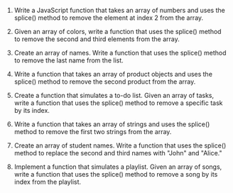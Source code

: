 1. Write a JavaScript function that takes an array of numbers and uses the splice() method to remove the element at index 2 from the array.

2. Given an array of colors, write a function that uses the splice() method to remove the second and third elements from the array.

3. Create an array of names. Write a function that uses the splice() method to remove the last name from the list.

4. Write a function that takes an array of product objects and uses the splice() method to remove the second product from the array.

5. Create a function that simulates a to-do list. Given an array of tasks, write a function that uses the splice() method to remove a specific task by its index.

6. Write a function that takes an array of strings and uses the splice() method to remove the first two strings from the array.

7. Create an array of student names. Write a function that uses the splice() method to replace the second and third names with "John" and "Alice."

8. Implement a function that simulates a playlist. Given an array of songs, write a function that uses the splice() method to remove a song by its index from the playlist.